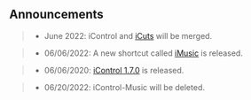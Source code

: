 ## Announcements

> - June 2022:
iControl and [iCuts](https://routinehub.co/shortcut/11364/) will be merged.

> - 06/06/2022:
A new shortcut called [iMusic](https://routinehub.co/shortcut/12160) is released.

> - 06/06/2020:
[iControl 1.7.0](https://routinehub.co/shortcut/10743) is released.

> - 06/20/2022:
iControl-Music will be deleted.
